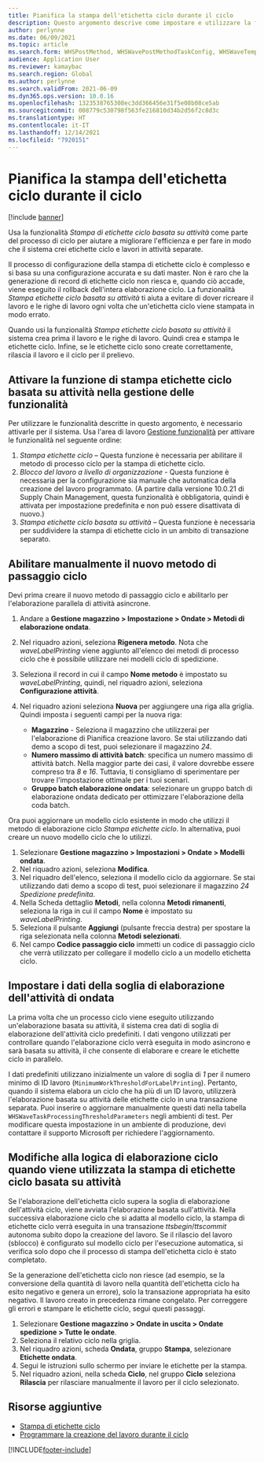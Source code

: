 ```yaml
---
title: Pianifica la stampa dell'etichetta ciclo durante il ciclo
description: Questo argomento descrive come impostare e utilizzare la funzionalità per la stampa di etichette ciclo basata su attività.
author: perlynne
ms.date: 06/09/2021
ms.topic: article
ms.search.form: WHSPostMethod, WHSWavePostMethodTaskConfig, WHSWaveTemplateTable, WHSParameters, WHSWaveTableListPage, WHSWorkTableListPage, WHSWorkTable, BatchJobEnhanced, WHSPlannedWorkOrder
audience: Application User
ms.reviewer: kamaybac
ms.search.region: Global
ms.author: perlynne
ms.search.validFrom: 2021-06-09
ms.dyn365.ops.version: 10.0.16
ms.openlocfilehash: 1323538765308ec3dd366456e31f5e08b08ce5ab
ms.sourcegitcommit: 008779c530798f563fe216810d34b2d56f2c8d3c
ms.translationtype: HT
ms.contentlocale: it-IT
ms.lasthandoff: 12/14/2021
ms.locfileid: "7920151"
---
```

# <a name="schedule-wave-label-printing-during-wave"></a>Pianifica la stampa dell'etichetta ciclo durante il ciclo

[!include [banner](../../includes/banner.md)]

Usa la funzionalità *Stampa di etichette ciclo basata su attività* come parte del processo di ciclo per aiutare a migliorare l'efficienza e per fare in modo che il sistema crei etichette ciclo e lavori in attività separate.

Il processo di configurazione della stampa di etichette ciclo è complesso e si basa su una configurazione accurata e su dati master. Non è raro che la generazione di record di etichette ciclo non riesca e, quando ciò accade, viene eseguito il rollback dell'intera elaborazione ciclo. La funzionalità *Stampa etichette ciclo basata su attività* ti aiuta a evitare di dover ricreare il lavoro e le righe di lavoro ogni volta che un'etichetta ciclo viene stampata in modo errato.

Quando usi la funzionalità *Stampa etichette ciclo basata su attività* il sistema crea prima il lavoro e le righe di lavoro. Quindi crea e stampa le etichette ciclo. Infine, se le etichette ciclo sono create correttamente, rilascia il lavoro e il ciclo per il prelievo.

## <a name="turn-on-the-task-based-wave-label-printing-feature-in-feature-management"></a>Attivare la funzione di stampa etichette ciclo basata su attività nella gestione delle funzionalità

Per utilizzare le funzionalità descritte in questo argomento, è necessario attivarle per il sistema. Usa l'area di lavoro [Gestione funzionalità](../../fin-ops-core/fin-ops/get-started/feature-management/feature-management-overview.md) per attivare le funzionalità nel seguente ordine:

1. *Stampa etichette ciclo* – Questa funzione è necessaria per abilitare il metodo di processo ciclo per la stampa di etichette ciclo.
1. *Blocco del lavoro a livello di organizzazione* - Questa funzione è necessaria per la configurazione sia manuale che automatica della creazione del lavoro programmato. (A partire dalla versione 10.0.21 di Supply Chain Management, questa funzionalità è obbligatoria, quindi è attivata per impostazione predefinita e non può essere disattivata di nuovo.)
1. *Stampa etichette ciclo basata su attività* – Questa funzione è necessaria per suddividere la stampa di etichette ciclo in un ambito di transazione separato.

## <a name="manually-enable-the-new-wave-step-method"></a>Abilitare manualmente il nuovo metodo di passaggio ciclo

Devi prima creare il nuovo metodo di passaggio ciclo e abilitarlo per l'elaborazione parallela di attività asincrone.

1. Andare a **Gestione magazzino \> Impostazione \> Ondate \> Metodi di elaborazione ondata**.
1. Nel riquadro azioni, seleziona **Rigenera metodo**. Nota che *waveLabelPrinting* viene aggiunto all'elenco dei metodi di processo ciclo che è possibile utilizzare nei modelli ciclo di spedizione.
1. Seleziona il record in cui il campo **Nome metodo** è impostato su *waveLabelPrinting*, quindi, nel riquadro azioni, seleziona **Configurazione attività**.
1. Nel riquadro azioni seleziona **Nuova** per aggiungere una riga alla griglia. Quindi imposta i seguenti campi per la nuova riga:

    - **Magazzino** - Seleziona il magazzino che utilizzerai per l'elaborazione di Pianifica creazione lavoro. Se stai utilizzando dati demo a scopo di test, puoi selezionare il magazzino *24*.
    - **Numero massimo di attività batch**: specifica un numero massimo di attività batch. Nella maggior parte dei casi, il valore dovrebbe essere compreso tra *8* e *16*. Tuttavia, ti consigliamo di sperimentare per trovare l'impostazione ottimale per i tuoi scenari.
    - **Gruppo batch elaborazione ondata**: selezionare un gruppo batch di elaborazione ondata dedicato per ottimizzare l'elaborazione della coda batch.

Ora puoi aggiornare un modello ciclo esistente in modo che utilizzi il metodo di elaborazione ciclo *Stampa etichette ciclo*. In alternativa, puoi creare un nuovo modello ciclo che lo utilizzi.

1. Selezionare **Gestione magazzino \> Impostazioni \> Ondate \> Modelli ondata**.
1. Nel riquadro azioni, seleziona **Modifica**.
1. Nel riquadro dell'elenco, seleziona il modello ciclo da aggiornare. Se stai utilizzando dati demo a scopo di test, puoi selezionare il magazzino *24 Spedizione predefinita*.
1. Nella Scheda dettaglio **Metodi**, nella colonna **Metodi rimanenti**, seleziona la riga in cui il campo **Nome** è impostato su *waveLabelPrinting*.
1. Seleziona il pulsante **Aggiungi** (pulsante freccia destra) per spostare la riga selezionata nella colonna **Metodi selezionati**.
1. Nel campo **Codice passaggio ciclo** immetti un codice di passaggio ciclo che verrà utilizzato per collegare il modello ciclo a un modello etichetta ciclo.

## <a name="set-wave-task-processing-threshold-data"></a>Impostare i dati della soglia di elaborazione dell'attività di ondata

La prima volta che un processo ciclo viene eseguito utilizzando un'elaborazione basata su attività, il sistema crea dati di soglia di elaborazione dell'attività ciclo predefiniti. I dati vengono utilizzati per controllare quando l'elaborazione ciclo verrà eseguita in modo asincrono e sarà basata su attività, il che consente di elaborare e creare le etichette ciclo in parallelo.

I dati predefiniti utilizzano inizialmente un valore di soglia di *1* per il numero minimo di ID lavoro (`MinimumWorkThresholdForLabelPrinting`). Pertanto, quando il sistema elabora un ciclo che ha più di un ID lavoro, utilizzerà l'elaborazione basata su attività delle etichette ciclo in una transazione separata. Puoi inserire o aggiornare manualmente questi dati nella tabella `WHSWaveTaskProcessingThresholdParameters` negli ambienti di test. Per modificare questa impostazione in un ambiente di produzione, devi contattare il supporto Microsoft per richiedere l'aggiornamento.

## <a name="changes-to-the-wave-processing-logic-when-task-based-wave-label-printing-is-used"></a>Modifiche alla logica di elaborazione ciclo quando viene utilizzata la stampa di etichette ciclo basata su attività

Se l'elaborazione dell'etichetta ciclo supera la soglia di elaborazione dell'attività ciclo, viene avviata l'elaborazione basata sull'attività. Nella successiva elaborazione ciclo che si adatta al modello ciclo, la stampa di etichette ciclo verrà eseguita in una transazione *ttsbegin*/*ttscommit* autonoma subito dopo la creazione del lavoro. Se il rilascio del lavoro (sblocco) è configurato sul modello ciclo per l'esecuzione automatica, si verifica solo dopo che il processo di stampa dell'etichetta ciclo è stato completato.

Se la generazione dell'etichetta ciclo non riesce (ad esempio, se la conversione della quantità di lavoro nella quantità dell'etichetta ciclo ha esito negativo e genera un errore), solo la transazione appropriata ha esito negativo. Il lavoro creato in precedenza rimane congelato. Per correggere gli errori e stampare le etichette ciclo, segui questi passaggi.

1. Selezionare **Gestione magazzino \> Ondate in uscita \> Ondate spedizione \> Tutte le ondate**.
1. Seleziona il relativo ciclo nella griglia.
1. Nel riquadro azioni, scheda **Ondata**, gruppo **Stampa**, selezionare **Etichette ondata**.
1. Segui le istruzioni sullo schermo per inviare le etichette per la stampa.
1. Nel riquadro azioni, nella scheda **Ciclo**, nel gruppo **Ciclo** seleziona **Rilascia** per rilasciare manualmente il lavoro per il ciclo selezionato.

## <a name="additional-resources"></a>Risorse aggiuntive

- [Stampa di etichette ciclo](configure-wave-label-printing.md)
- [Programmare la creazione del lavoro durante il ciclo](configure-wave-schedule-work-creation.md)

[!INCLUDE[footer-include](../../includes/footer-banner.md)]
